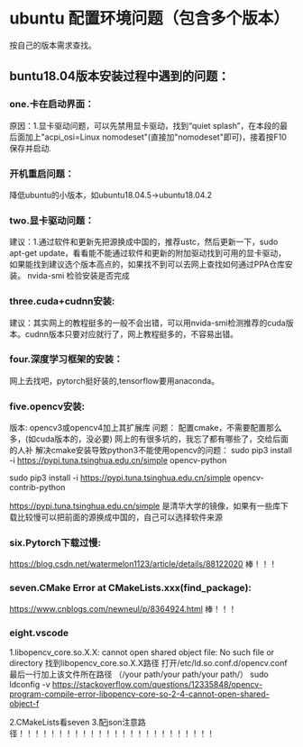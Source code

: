 # ubuntu 配置环境问题（包含多个版本）
按自己的版本需求查找。
## buntu18.04版本安装过程中遇到的问题：
### one.卡在启动界面：
原因：1.显卡驱动问题，可以先禁用显卡驱动，找到“quiet splash”，在本段的最后面加上"acpi_osi=Linux nomodeset"(直接加"nomodeset"即可)，接着按F10保存并启动.
### 开机重启问题：
降低ubuntu的小版本，如ubuntu18.04.5->ubuntu18.04.2
### two.显卡驱动问题：
建议：1.通过软件和更新先把源换成中国的，推荐ustc，然后更新一下，sudo apt-get update，看看能不能通过软件和更新的附加驱动找到可用的显卡驱动，如果能找到建议选个版本高点的，如果找不到可以去网上查找如何通过PPA仓库安装。
nvida-smi 检验安装是否完成
### three.cuda+cudnn安装:
建议：其实网上的教程挺多的一般不会出错，可以用nvida-smi检测推荐的cuda版本。cudnn版本只要对应就行了，网上教程挺多的，不容易出错。
### four.深度学习框架的安装：
网上去找吧，pytorch挺好装的,tensorflow要用anaconda。

### five.opencv安装:
 版本:
opencv3或opencv4加上其扩展库
 问题：
配置cmake，不需要配置那么多，(如cuda版本的，没必要)
网上的有很多坑的，我忘了都有哪些了，交给后面的人补
解决cmake安装导致python3不能使用opencv的问题：
sudo pip3 install -i https://pypi.tuna.tsinghua.edu.cn/simple opencv-python

sudo pip3 install -i https://pypi.tuna.tsinghua.edu.cn/simple opencv-contrib-python

 https://pypi.tuna.tsinghua.edu.cn/simple 是清华大学的镜像，如果有一些库下载比较慢可以把前面的源换成中国的，自己可以选择软件来源

### six.Pytorch下载过慢:
https://blog.csdn.net/watermelon1123/article/details/88122020 棒！！！


### seven.CMake Error at CMakeLists.xxx(find_package):
https://www.cnblogs.com/newneul/p/8364924.html 棒！！！

### eight.vscode
1.libopencv_core.so.X.X: cannot open shared object file: No such file or directory
     找到libopencv_core.so.X.X路径
     打开/etc/ld.so.conf.d/opencv.conf
     最后一行加上该文件所在路径 （/your path/your path/your path/）
     sudo ldconfig -v
     https://stackoverflow.com/questions/12335848/opencv-program-compile-error-libopencv-core-so-2-4-cannot-open-shared-object-f
     
2.CMakeLists看seven
3.配json注意路径！！！！！！！！！！！！！！！！！！！！！！！！！
